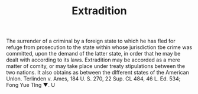 ---
title: Extradition
letter: E
permalink: "/definitions/bld-extradition.html"
body: The surrender of a criminal by a foreign state to which he has fled for refuge
  from prosecution to the state within whose jurisdiction tbe crime was committed,
  upon the demand of the latter state, in order that he may be dealt with according
  to its laws. Extradition may be accorded as a mere matter of comity, or may take
  place under treaty stipulations between the two nations. It also obtains as between
  the dlfferent states of the American Unlon. Terlinden v. Ames, 184 U. S. 270, 22
  Sup. CL 484, 46 L. Ed. 534; Fong Yue Tlng ▼. U
published_at: '2018-07-07'
source: Black's Law Dictionary 2nd Ed (1910)
layout: post
---